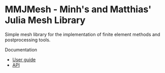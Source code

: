 # MMJMesh - Minh's and Matthias' Julia Mesh Library

Simple mesh library for the implementation of finite element methods and postprocessing tools.

Documentation
- [User guide](https://matthiasbaitsch.github.io/mmjmesh/doc/guide)
- [API](https://matthiasbaitsch.github.io/mmjmesh/doc/apidoc)
